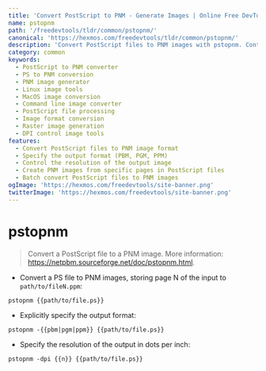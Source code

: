 ```yaml
---
title: 'Convert PostScript to PNM - Generate Images | Online Free DevTools by Hexmos'
name: pstopnm
path: '/freedevtools/tldr/common/pstopnm/'
canonical: 'https://hexmos.com/freedevtools/tldr/common/pstopnm/'
description: 'Convert PostScript files to PNM images with pstopnm. Control resolution and output format with this file converter. Free online tool, no registration required.'
category: common
keywords:
  - PostScript to PNM converter
  - PS to PNM conversion
  - PNM image generator
  - Linux image tools
  - MacOS image conversion
  - Command line image converter
  - PostScript file processing
  - Image format conversion
  - Raster image generation
  - DPI control image tools
features:
  - Convert PostScript files to PNM image format
  - Specify the output format (PBM, PGM, PPM)
  - Control the resolution of the output image
  - Create PNM images from specific pages in PostScript files
  - Batch convert PostScript files to PNM images
ogImage: 'https://hexmos.com/freedevtools/site-banner.png'
twitterImage: 'https://hexmos.com/freedevtools/site-banner.png'
---
```


# pstopnm

> Convert a PostScript file to a PNM image.
> More information: <https://netpbm.sourceforge.net/doc/pstopnm.html>.

- Convert a PS file to PNM images, storing page N of the input to `path/to/fileN.ppm`:

`pstopnm {{path/to/file.ps}}`

- Explicitly specify the output format:

`pstopnm -{{pbm|pgm|ppm}} {{path/to/file.ps}}`

- Specify the resolution of the output in dots per inch:

`pstopnm -dpi {{n}} {{path/to/file.ps}}`
